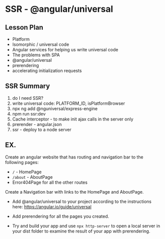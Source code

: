 # SSR - @angular/universal

## Lesson Plan

- Platform
- Isomorphic / universal code
- Angular services for helping us write universal code
- The problems with SPA
- @angular/universal
- prerendering
- accelerating initialization requests

## SSR Summary

1. do I need SSR? 
2. write universal code: PLATFORM_ID, isPlatformBrowser
3. npx ng add @nguniversal/express-engine
4. npm run ssr:dev
5. Cache interceptor - to make init ajax calls in the server only
6. prerender - angular.json
7. ssr - deploy to a node server

## EX.

Create an angular website that has routing and navigation bar to the following pages:  

- `/` - HomePage
- `/about` - AboutPage
- Error404Page for all the other routes

Create a Navigation bar with links to the HomePage and AboutPage.  

- Add @angular/universal to your project according to the instructions here: https://angular.io/guide/universal

- Add prerendering for all the pages you created.
- Try and build your app and use `npx http-server` to open a local server in your dist folder to examine the result of your app with prerendering.

